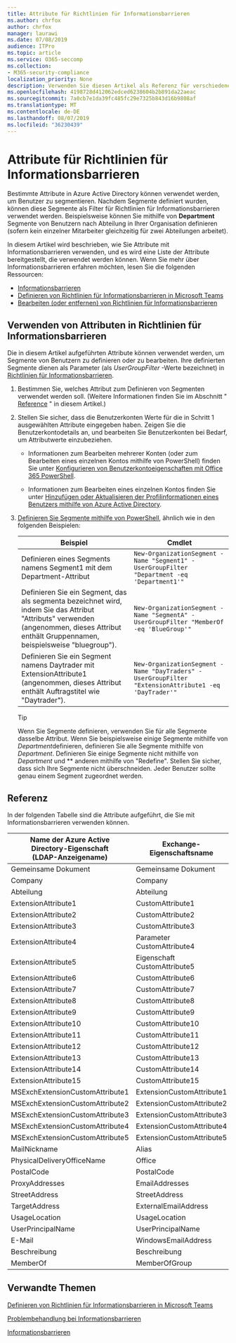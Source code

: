 ```yaml
---
title: Attribute für Richtlinien für Informationsbarrieren
ms.author: chrfox
author: chrfox
manager: laurawi
ms.date: 07/08/2019
audience: ITPro
ms.topic: article
ms.service: O365-seccomp
ms.collection:
- M365-security-compliance
localization_priority: None
description: Verwenden Sie diesen Artikel als Referenz für verschiedene Attribute, die Sie in Richtlinien für Informationsbarrieren verwenden können.
ms.openlocfilehash: 4198728d412062edced6238604b2b891da22aeac
ms.sourcegitcommit: 7a0cb7e1da39fc485fc29e7325b843d16b9808af
ms.translationtype: MT
ms.contentlocale: de-DE
ms.lasthandoff: 08/07/2019
ms.locfileid: "36230439"
---
```

# <a name="attributes-for-information-barrier-policies"></a>Attribute für Richtlinien für Informationsbarrieren

Bestimmte Attribute in Azure Active Directory können verwendet werden, um Benutzer zu segmentieren. Nachdem Segmente definiert wurden, können diese Segmente als Filter für Richtlinien für Informationsbarrieren verwendet werden. Beispielsweise können Sie mithilfe von **Department** Segmente von Benutzern nach Abteilung in Ihrer Organisation definieren (sofern kein einzelner Mitarbeiter gleichzeitig für zwei Abteilungen arbeitet). 

In diesem Artikel wird beschrieben, wie Sie Attribute mit Informationsbarrieren verwenden, und es wird eine Liste der Attribute bereitgestellt, die verwendet werden können. Wenn Sie mehr über Informationsbarrieren erfahren möchten, lesen Sie die folgenden Ressourcen:
- [Informationsbarrieren](information-barriers.md)
- [Definieren von Richtlinien für Informationsbarrieren in Microsoft Teams](information-barriers-policies.md)
- [Bearbeiten (oder entfernen) von Richtlinien für Informationsbarrieren](information-barriers-edit-segments-policies.md.md)

## <a name="how-to-use-attributes-in-information-barrier-policies"></a>Verwenden von Attributen in Richtlinien für Informationsbarrieren

Die in diesem Artikel aufgeführten Attribute können verwendet werden, um Segmente von Benutzern zu definieren oder zu bearbeiten. Ihre definierten Segmente dienen als Parameter (als *UserGroupFilter* -Werte bezeichnet) in [Richtlinien für Informationsbarrieren](information-barriers-policies.md).

1. Bestimmen Sie, welches Attribut zum Definieren von Segmenten verwendet werden soll. (Weitere Informationen finden Sie im Abschnitt " [Reference](#reference) " in diesem Artikel.)

2. Stellen Sie sicher, dass die Benutzerkonten Werte für die in Schritt 1 ausgewählten Attribute eingegeben haben. Zeigen Sie die Benutzerkontodetails an, und bearbeiten Sie Benutzerkonten bei Bedarf, um Attributwerte einzubeziehen. 

    - Informationen zum Bearbeiten mehrerer Konten (oder zum Bearbeiten eines einzelnen Kontos mithilfe von PowerShell) finden Sie unter [Konfigurieren von Benutzerkontoeigenschaften mit Office 365 PowerShell](https://docs.microsoft.com/office365/enterprise/powershell/configure-user-account-properties-with-office-365-powershell).

    - Informationen zum Bearbeiten eines einzelnen Kontos finden Sie unter [Hinzufügen oder Aktualisieren der Profilinformationen eines Benutzers mithilfe von Azure Active Directory](https://docs.microsoft.com/azure/active-directory/fundamentals/active-directory-users-profile-azure-portal).

3. [Definieren Sie Segmente mithilfe von PowerShell](information-barriers-policies.md#define-segments-using-powershell), ähnlich wie in den folgenden Beispielen:

    |Beispiel  |Cmdlet  |
    |---------|---------|
    |Definieren eines Segments namens Segment1 mit dem Department-Attribut     | `New-OrganizationSegment -Name "Segment1" -UserGroupFilter "Department -eq 'Department1'"`        |
    |Definieren Sie ein Segment, das als segmenta bezeichnet wird, indem Sie das Attribut "Attributs" verwenden (angenommen, dieses Attribut enthält Gruppennamen, beispielsweise "bluegroup").     | `New-OrganizationSegment -Name "SegmentA" -UserGroupFilter "MemberOf -eq 'BlueGroup'"`        |
    |Definieren Sie ein Segment namens Daytrader mit ExtensionAttribute1 (angenommen, dieses Attribut enthält Auftragstitel wie "Daytrader").|`New-OrganizationSegment -Name "DayTraders" -UserGroupFilter "ExtensionAttribute1 -eq 'DayTrader'"` |

    > [!TIP]
    > Wenn Sie Segmente definieren, verwenden Sie für alle Segmente dasselbe Attribut. Wenn Sie beispielsweise einige Segmente mithilfe von *Department*definieren, definieren Sie alle Segmente mithilfe von *Department*. Definieren Sie einige Segmente nicht mithilfe von *Department* und ** anderen mithilfe von "Redefine". Stellen Sie sicher, dass sich Ihre Segmente nicht überschneiden. Jeder Benutzer sollte genau einem Segment zugeordnet werden. 

## <a name="reference"></a>Referenz

In der folgenden Tabelle sind die Attribute aufgeführt, die Sie mit Informationsbarrieren verwenden können.

|Name der Azure Active Directory-Eigenschaft<br/>(LDAP-Anzeigename)  |Exchange-Eigenschaftsname  |
|---------|---------|
|Gemeinsame Dokument       | Gemeinsame Dokument        |
|Company     |Company         |
|Abteilung     |Abteilung         |
|ExtensionAttribute1 |CustomAttribute1  |
|ExtensionAttribute2 |CustomAttribute2  |
|ExtensionAttribute3 |CustomAttribute3  |
|ExtensionAttribute4 |Parameter CustomAttribute4  |
|ExtensionAttribute5 |Eigenschaft CustomAttribute5  |
|ExtensionAttribute6 |CustomAttribute6  |
|ExtensionAttribute7 |CustomAttribute7  |
|ExtensionAttribute8 |CustomAttribute8  |
|ExtensionAttribute9 |CustomAttribute9  |
|ExtensionAttribute10 |CustomAttribute10  |
|ExtensionAttribute11 |CustomAttribute11  |
|ExtensionAttribute12 |CustomAttribute12  |
|ExtensionAttribute13 |CustomAttribute13  |
|ExtensionAttribute14 |CustomAttribute14  |
|ExtensionAttribute15 |CustomAttribute15  |
|MSExchExtensionCustomAttribute1 |ExtensionCustomAttribute1 |
|MSExchExtensionCustomAttribute2 |ExtensionCustomAttribute2 |
|MSExchExtensionCustomAttribute3 |ExtensionCustomAttribute3 |
|MSExchExtensionCustomAttribute4 |ExtensionCustomAttribute4 |
|MSExchExtensionCustomAttribute5 |ExtensionCustomAttribute5 |
|MailNickname |Alias |
|PhysicalDeliveryOfficeName |Office |
|PostalCode |PostalCode |
|ProxyAddresses |EmailAddresses |
|StreetAddress |StreetAddress |
|TargetAddress |ExternalEmailAddress |
|UsageLocation |UsageLocation |
|UserPrincipalName  |UserPrincipalName  |
|E-Mail   |WindowsEmailAddress    |
|Beschreibung    |Beschreibung    |
|MemberOf   |MemberOfGroup  |

## <a name="related-topics"></a>Verwandte Themen

[Definieren von Richtlinien für Informationsbarrieren in Microsoft Teams](information-barriers-policies.md)

[Problembehandlung bei Informationsbarrieren](information-barriers-troubleshooting.md)

[Informationsbarrieren](information-barriers.md)



